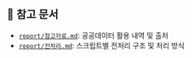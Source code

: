 ## 📄 참고 문서

- [`report/참고자료.md`](./docs/참고자료.md): 공공데이터 활용 내역 및 출처
- [`report/전처리.md`](./docs/전처리.md): 스크립트별 전처리 구조 및 처리 방식
